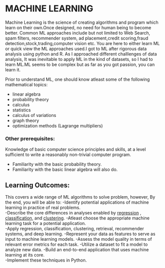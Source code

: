 # MACHINE LEARNING
Machine Learning is the science of creating algorithms and program which learn on their own.Once designed, no need for human being to become better. Common ML approaches include but not limited to Web Search, spam filters, recommender system, ad placement,credit scoring,fraud detection,stock,trading,computer vision etc.
You are here to either learn ML or quick view the ML approaches used.I got to ML after rigorous data analysis using python and R.
As I approached different challlenges of data analysis, It was inevitable to apply ML in the kind of datasets, so I had to learn ML.ML seems to be complex but as far as you got passion, you can learn it.
<br />

Prior to understand ML, one should know atleast some of the following mathematical topics:
- linear algebra
- probability theory
- calculus
- statistics
- calculus of variations
- graph theory
- optimization methods (Lagrange multipliers)

### Other prerequisites:
Knowledge of basic computer science principles and skills, at a level sufficient to write a reasonably non-trivial computer program.
- Familiarity with the basic probability theory.
- Familiarity with the basic linear algebra will also do.

## Learning Outcomes:  
This covers a wide range of ML algorithms to solve problem, however,
By the end, you will be able to:
   -Identify potential applications of machine learning in practice of real problems.  
   -Describe the core differences in analyses enabled by [regression](https://en.wikipedia.org/wiki/Regression_analysis) , [classification](https://en.wikipedia.org/wiki/Classification), and [clustering](https://en.wikipedia.org/wiki/Cluster_analysis).
   -Atleast choose the appropriate machine learning task for a potential application.  
   -Apply regression, classification, clustering, retrieval, recommender systems, and deep learning.
   -Represent your data as features to serve as input to machine learning models. 
   -Assess the model quality in terms of relevant error metrics for each task.
   -Utilize a dataset to fit a model to analyze new data.
   -Build an end-to-end application that uses machine learning at its core.  
   -Implement these techniques in Python.

